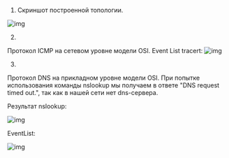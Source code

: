1) Скриншот построенной топологии.


![img](https://github.com/kio38/lab2/1.png)

2) 
Протокол ICMP на сетевом уровне модели OSI.
Event List tracert:
![img](https://github.com/kio38/lab2/3.png)

3)
Протокол DNS на прикладном уровне модели OSI.
При попытке использования команды nslookup мы получаем в ответе "DNS request timed out.", так как в нашей сети нет dns-сервера. 

Результат nslookup:

![img](https://github.com/kio38/lab2/6.png)

EventList:

![img](https://github.com/kio38/lab2/4.png)

